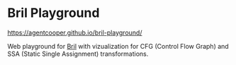 # Bril Playground

https://agentcooper.github.io/bril-playground/

Web playground for [Bril](https://github.com/sampsyo/bril) with vizualization for CFG (Control Flow Graph) and SSA (Static Single Assignment) transformations.
